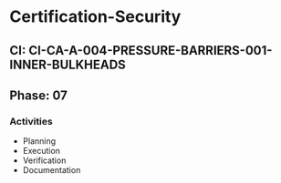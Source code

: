 # Certification-Security

## CI: CI-CA-A-004-PRESSURE-BARRIERS-001-INNER-BULKHEADS
## Phase: 07

### Activities
- Planning
- Execution
- Verification
- Documentation
